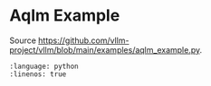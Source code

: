 # Aqlm Example

Source <https://github.com/vllm-project/vllm/blob/main/examples/aqlm_example.py>.

```{literalinclude} ../../../../examples/aqlm_example.py
:language: python
:linenos: true
```
